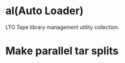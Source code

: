 al(Auto Loader)
==

LTO Tape library management utility collection.


Make parallel tar splits 
========================
